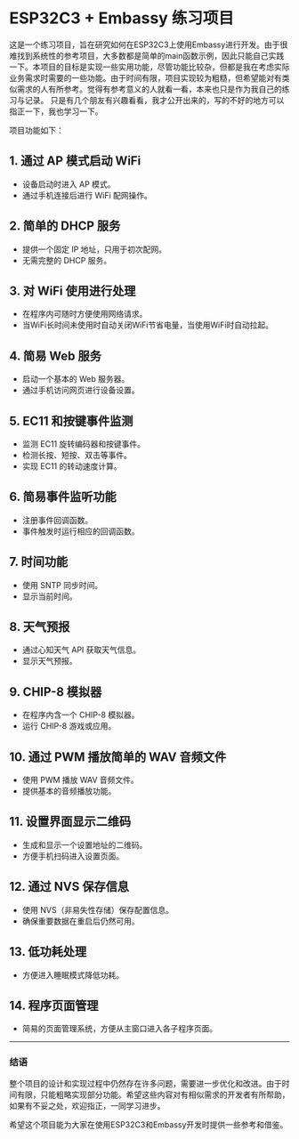 # ESP32C3 + Embassy 练习项目

这是一个练习项目，旨在研究如何在ESP32C3上使用Embassy进行开发。由于很难找到系统性的参考项目，大多数都是简单的main函数示例，因此只能自己实践一下。本项目的目标是实现一些实用功能，尽管功能比较杂，但都是我在考虑实际业务需求时需要的一些功能。由于时间有限，项目实现较为粗糙，但希望能对有类似需求的人有所参考。觉得有参考意义的人就看一看，本来也只是作为我自己的练习与记录。
只是有几个朋友有兴趣看看，我才公开出来的，写的不好的地方可以指正一下，我也学习一下。

项目功能如下：

## 1. 通过 AP 模式启动 WiFi
- 设备启动时进入 AP 模式。
- 通过手机连接后进行 WiFi 配网操作。

## 2. 简单的 DHCP 服务
- 提供一个固定 IP 地址，只用于初次配网。
- 无需完整的 DHCP 服务。

## 3. 对 WiFi 使用进行处理
- 在程序内可随时方便使用网络请求。
- 当WiFi长时间未使用时自动关闭WiFi节省电量，当使用WiFi时自动拉起。

## 4. 简易 Web 服务
- 启动一个基本的 Web 服务器。
- 通过手机访问网页进行设备设置。

## 5. EC11 和按键事件监测
- 监测 EC11 旋转编码器和按键事件。
- 检测长按、短按、双击等事件。
- 实现 EC11 的转动速度计算。

## 6. 简易事件监听功能
- 注册事件回调函数。
- 事件触发时运行相应的回调函数。

## 7. 时间功能
- 使用 SNTP 同步时间。
- 显示当前时间。

## 8. 天气预报
- 通过心知天气 API 获取天气信息。
- 显示天气预报。

## 9. CHIP-8 模拟器
- 在程序内含一个 CHIP-8 模拟器。
- 运行 CHIP-8 游戏或应用。

## 10. 通过 PWM 播放简单的 WAV 音频文件
- 使用 PWM 播放 WAV 音频文件。
- 提供基本的音频播放功能。

## 11. 设置界面显示二维码
- 生成和显示一个设置地址的二维码。
- 方便手机扫码进入设置页面。

## 12. 通过 NVS 保存信息
- 使用 NVS（非易失性存储）保存配置信息。
- 确保重要数据在重启后仍然可用。

## 13. 低功耗处理
- 方便进入睡眠模式降低功耗。

## 14. 程序页面管理
- 简易的页面管理系统，方便从主窗口进入各子程序页面。

---

### 结语

整个项目的设计和实现过程中仍然存在许多问题，需要进一步优化和改进。由于时间有限，只能粗略实现部分功能。希望这些内容对有相似需求的开发者有所帮助，如果有不妥之处，欢迎指正，一同学习进步。

希望这个项目能为大家在使用ESP32C3和Embassy开发时提供一些参考和借鉴。
